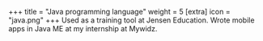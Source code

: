 +++
title = "Java programming language"
weight = 5
[extra]
icon = "java.png"
+++
Used as a training tool at Jensen Education. Wrote mobile apps in Java ME
at my internship at Mywidz.